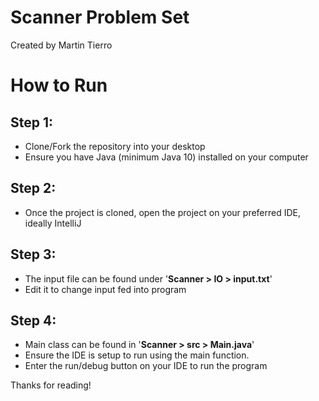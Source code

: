 # Scanner Problem Set

Created by Martin Tierro

# How to Run
Step 1:
- 
- Clone/Fork the repository into your desktop
- Ensure you have Java (minimum Java 10) installed on your computer

Step 2:
- 
- Once the project is cloned, open the project on your preferred IDE, ideally IntelliJ

Step 3:
- 
- The input file can be found under '**Scanner > IO > input.txt**'
- Edit it to change input fed into program

Step 4:
- 
- Main class can be found in '**Scanner > src > Main.java**'
- Ensure the IDE is setup to run using the main function.
- Enter the run/debug button on your IDE to run the program 


Thanks for reading! 
